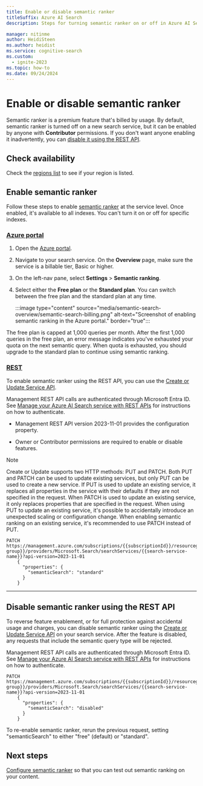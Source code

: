 ```yaml
---
title: Enable or disable semantic ranker
titleSuffix: Azure AI Search
description: Steps for turning semantic ranker on or off in Azure AI Search.

manager: nitinme
author: HeidiSteen
ms.author: heidist
ms.service: cognitive-search
ms.custom:
  - ignite-2023
ms.topic: how-to
ms.date: 09/24/2024
---
```


# Enable or disable semantic ranker

Semantic ranker is a premium feature that's billed by usage. By default, semantic ranker is turned off on a new search service, but it can be enabled by anyone with **Contributor** permissions. If you don't want anyone enabling it inadvertently, you can [disable it using the REST API](#disable-semantic-ranker-using-the-rest-api).

## Check availability

Check the [regions list](search-region-support.md) to see if your region is listed.

## Enable semantic ranker

Follow these steps to enable [semantic ranker](semantic-search-overview.md) at the service level. Once enabled, it's available to all indexes. You can't turn it on or off for specific indexes.

### [**Azure portal**](#tab/enable-portal)

1. Open the [Azure portal](https://portal.azure.com).

1. Navigate to your search service. On the **Overview** page, make sure the service is a billable tier, Basic or higher.

1. On the left-nav pane, select **Settings** > **Semantic ranking**.

1. Select either the **Free plan** or the **Standard plan**. You can switch between the free plan and the standard plan at any time.

   :::image type="content" source="media/semantic-search-overview/semantic-search-billing.png" alt-text="Screenshot of enabling semantic ranking in the Azure portal." border="true":::

The free plan is capped at 1,000 queries per month. After the first 1,000 queries in the free plan, an error message indicates you've exhausted your quota on the next semantic query. When quota is exhausted, you should upgrade to the standard plan to continue using semantic ranking.

### [**REST**](#tab/enable-rest)

To enable semantic ranker using the REST API, you can use the [Create or Update Service API](/rest/api/searchmanagement/services/create-or-update?view=rest-searchmanagement-2023-11-01&tabs=HTTP#searchsemanticsearch&preserve-view=true).

Management REST API calls are authenticated through Microsoft Entra ID. See [Manage your Azure AI Search service with REST APIs](search-manage-rest.md) for instructions on how to authenticate.

* Management REST API version 2023-11-01 provides the configuration property.

* Owner or Contributor permissions are required to enable or disable features. 

> [!NOTE]
> Create or Update supports two HTTP methods: PUT and PATCH. Both PUT and PATCH can be used to update existing services, but only PUT can be used to create a new service. If PUT is used to update an existing service, it replaces all properties in the service with their defaults if they are not specified in the request. When PATCH is used to update an existing service, it only replaces properties that are specified in the request. When using PUT to update an existing service, it's possible to accidentally introduce an unexpected scaling or configuration change. When enabling semantic ranking on an existing service, it's recommended to use PATCH instead of PUT.

```http
PATCH https://management.azure.com/subscriptions/{{subscriptionId}}/resourcegroups/{{resource-group}}/providers/Microsoft.Search/searchServices/{{search-service-name}}?api-version=2023-11-01
    {
      "properties": {
        "semanticSearch": "standard"
      }
    }
```

---

## Disable semantic ranker using the REST API

To reverse feature enablement, or for full protection against accidental usage and charges, you can disable semantic ranker using the [Create or Update Service API](/rest/api/searchmanagement/services/create-or-update#searchsemanticsearch) on your search service. After the feature is disabled, any requests that include the semantic query type will be rejected.

Management REST API calls are authenticated through Microsoft Entra ID. See [Manage your Azure AI Search service with REST APIs](search-manage-rest.md) for instructions on how to authenticate.

```http
PATCH https://management.azure.com/subscriptions/{{subscriptionId}}/resourcegroups/{{resource-group}}/providers/Microsoft.Search/searchServices/{{search-service-name}}?api-version=2023-11-01
    {
      "properties": {
        "semanticSearch": "disabled"
      }
    }
```

To re-enable semantic ranker, rerun the previous request, setting "semanticSearch" to either "free" (default) or "standard".

## Next steps

[Configure semantic ranker](semantic-how-to-configure.md) so that you can test out semantic ranking on your content.
